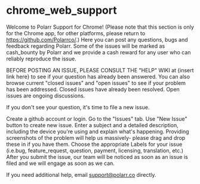 # chrome_web_support
Welcome to Polarr Support for Chrome! (Please note that this section is only for the Chrome app, for other platforms, please return to https://github.com/Polarrco/.) Here you can post any questions, bugs and feedback regarding Polarr. Some of the issues will be marked as cash_bounty by Polarr and we provide a cash reward for any user who can reliably reproduce the issue.

BEFORE POSTING AN ISSUE, PLEASE CONSULT THE "HELP" WIKI at {insert link here} to see if your question has already been answered. You can also browse current "closed issues" and "open issues" to see if your problem has been addressed. Closed issues have already been resolved. Open issues are ongoing discussions.

If you don't see your question, it's time to file a new issue.

Create a github account or login.
Go to the "Issues" tab.
Use "New Issue" button to create new issue.
Enter a subject and a detailed description, including the device you're using and explain what's happening. Providing screenshots of the problem will help us massively- please drag and drop these in if you have them.
Choose the appropriate Labels for your issue (i.e.bug, feature_request, question, payment, licensing, translation, etc.)
After you submit the issue, our team will be noticed as soon as an issue is filed and we will engage as soon as we can.

If you need additional help, email support@polarr.co directly.
